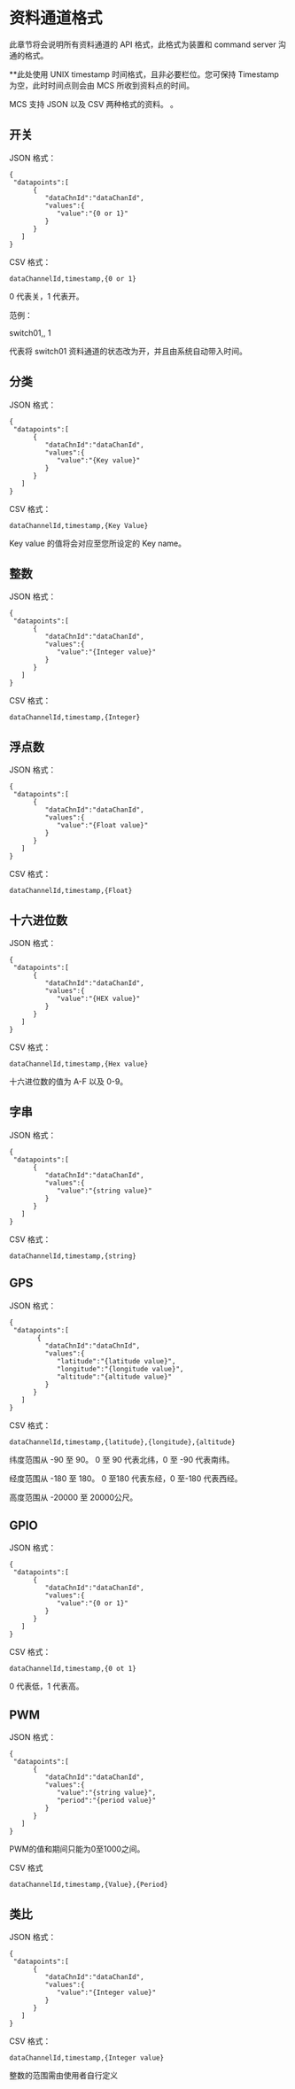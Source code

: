 # 资料通道格式

此章节将会说明所有资料通道的 API 格式，此格式为装置和 command server 沟通的格式。

**此处使用 UNIX timestamp 时间格式，且非必要栏位。您可保持 Timestamp 为空，此时时间点则会由 MCS 所收到资料点的时间。

MCS 支持 JSON 以及 CSV 两种格式的资料。
。

## 开关

JSON 格式：

```
{
 "datapoints":[
      {
         "dataChnId":"dataChanId",
         "values":{
            "value":"{0 or 1}"
         }
      }
   ]
}

```


CSV 格式：

```
dataChannelId,timestamp,{0 or 1}

```
0 代表关，1 代表开。

范例：

switch01,, 1

代表将 switch01 资料通道的状态改为开，并且由系统自动带入时间。

## 分类

JSON 格式：

```
{
 "datapoints":[
      {
         "dataChnId":"dataChanId",
         "values":{
            "value":"{Key value}"
         }
      }
   ]
}

```


CSV 格式：

```
dataChannelId,timestamp,{Key Value}
```
Key value 的值将会对应至您所设定的 Key name。

## 整数

JSON 格式：

```
{
 "datapoints":[
      {
         "dataChnId":"dataChanId",
         "values":{
            "value":"{Integer value}"
         }
      }
   ]
}

```


CSV 格式：

```
dataChannelId,timestamp,{Integer}
```

## 浮点数

JSON 格式：

```
{
 "datapoints":[
      {
         "dataChnId":"dataChanId",
         "values":{
            "value":"{Float value}"
         }
      }
   ]
}

```


CSV 格式：

```
dataChannelId,timestamp,{Float}
```

## 十六进位数

JSON 格式：

```
{
 "datapoints":[
      {
         "dataChnId":"dataChanId",
         "values":{
            "value":"{HEX value}"
         }
      }
   ]
}

```


CSV 格式：

```
dataChannelId,timestamp,{Hex value}
```
十六进位数的值为 A-F 以及 0-9。

## 字串

JSON 格式：

```
{
 "datapoints":[
      {
         "dataChnId":"dataChanId",
         "values":{
            "value":"{string value}"
         }
      }
   ]
}

```


CSV 格式：

```
dataChannelId,timestamp,{string}
```

## GPS

JSON 格式：

```
{
 "datapoints":[
       {
         "dataChnId":"dataChnId",
         "values":{
            "latitude":"{latitude value}",
            "longitude":"{longitude value}",
            "altitude":"{altitude value}"
         }
      }
   ]
}

```

CSV 格式：

```
dataChannelId,timestamp,{latitude},{longitude},{altitude}
```

纬度范围从 -90 至 90。 0 至 90 代表北纬，0 至 -90 代表南纬。

经度范围从 -180 至 180。 0 至180 代表东经，0 至-180 代表西经。

高度范围从 -20000 至 20000公尺。

## GPIO

JSON 格式：

```
{
 "datapoints":[
      {
         "dataChnId":"dataChanId",
         "values":{
            "value":"{0 or 1}"
         }
      }
   ]
}

```


CSV 格式：

```
dataChannelId,timestamp,{0 ot 1}
```
0 代表低，1 代表高。

## PWM
JSON 格式：

```
{
 "datapoints":[
      {
         "dataChnId":"dataChanId",
         "values":{
            "value":"{string value}",
            "period":"{period value}"
         }
      }
   ]
}

```
PWM的值和期间只能为0至1000之间。


CSV 格式

```
dataChannelId,timestamp,{Value},{Period}
```

## 类比

JSON 格式：

```
{
 "datapoints":[
      {
         "dataChnId":"dataChanId",
         "values":{
            "value":"{Integer value}"
         }
      }
   ]
}

```


CSV 格式：

```
dataChannelId,timestamp,{Integer value}
```
整数的范围需由使用者自行定义